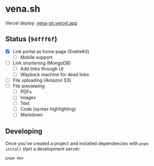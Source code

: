 # vena.sh

Vercel deploy: [vena-sh.vercel.app](https://vena-sh.vercel.app)

## Status (`94fff6f`)
- [x] Link portal as home page (SvelteKit)
  - [ ] Mobile support
- [ ] Link shortening (MongoDB)
  - [ ] Add links through UI
  - [ ] Wayback machine for dead links
- [ ] File uploading (Amazon S3)
- [ ] File previewing
  - [ ] PDFs
  - [ ] Images
  - [ ] Text
  - [ ] Code (syntax highlighting)
  - [ ] Markdown

## Developing

Once you've created a project and installed dependencies with `pnpm install` start a development server:

```bash
pnpm dev
```